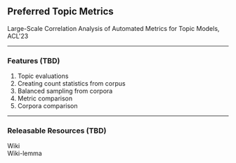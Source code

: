 ## Preferred Topic Metrics
Large-Scale Correlation Analysis of Automated Metrics for Topic Models, ACL'23

---
### Features (TBD)
<ol>
  <li>Topic evaluations</li>
  <li>Creating count statistics from corpus</li>
  <li>Balanced sampling from corpora</li>
  <li>Metric comparison</li>
  <li>Corpora comparison</li>
</ol> 

--- 
### Releasable Resources (TBD)
Wiki <br>
Wiki-lemma
